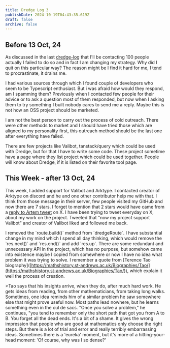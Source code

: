 ```yaml
---
title: Dredge Log 3
publishDate: 2024-10-19T04:43:35.619Z
draft: false
archive: false
---
```


## Before 13 Oct, 24

As discussed in the last [dredge-log](https://dhrjarun.com/writing/2024-09-dredge-log-2) that I'll be contacting 100 people actually I failed to do so and in fact I am changing my strategy. Why did I quit on this particular way? The reason might be I find it hard for me, I tend to procrastinate, it drains me.

I had various sources through which I found couple of developers who seem to be Typescript enthusiast. But i was afraid how would they respond, am I spamming them? Previously when I contacted few people for their advice or to ask a question most of them responded, but now when I asking them to try something I built nobody cares to send me a reply. Maybe this is not how an OSS project should be marketed.

I am not the best person to carry out the process of cold outreach. There were other methods to market and I should have tried those which are aligned to my personality first, this outreach method should be the last one after everything have failed.

There are few projects like Valibot, tanstack/query which could be used with Dredge, but for that I have to write some code. These project sometime have a page where they list project which could be used together. People will know about Dredge, if it is listed on their favorite tool page.

## This Week - after 13 Oct, 24

This week, I added support for Valibot and Arktype. I contacted creator of Arktype on discord and he and one other contributor help me with that. I think from those message in their server, few people visited my GitHub and now there are 7 stars. I forget to mention that 2 stars would have came from a [reply to Artem tweet](https://x.com/dhrjarun/status/1845858424111661360) on X. I have been trying to tweet everyday on X, about my work on the project. Tweeted that "now my project support Valibot" and creator of Valibot liked and followed me back.

I removed the \`route.build()\` method from \`dredgeRoute\`. I have substantial change in my mind which I spend all day thinking, which would remove the \`res.next()\` and \`res.end()\` and add \`res.up\`. There are some redundant and unnecessary API in the project, which has no purpose, but somehow came into existence maybe I copied from somewhere or now I have no idea what problem it was trying to solve. I remember a quote from \[Terence Tao biography]\([https://mathshistory.st-andrews.ac.uk/Biographies/Tao/](https://mathshistory.st-andrews.ac.uk/Biographies/Tao/)), which explain it well the process of creation.

\>Tao says that his insights arrive, when they do, after much hard work. He gets ideas from reading, from other mathematicians, from taking long walks. Sometimes, one idea reminds him of a similar problem he saw somewhere else that might prove useful now. Most paths lead nowhere, but he learns something even in the cul de sacs. "Once you solve a problem," he continues, "you tend to remember only the short path that got you from A to B. You forget all the dead ends. It's a bit of a shame. It gives the wrong impression that people who are good at mathematics only choose the right steps. But there is a lot of trial and error and really terribly embarrassing ideas. Sometimes there is a 'eureka' moment, but it's more of a hitting-your-head moment: 'Of course, why was I so dense?'
